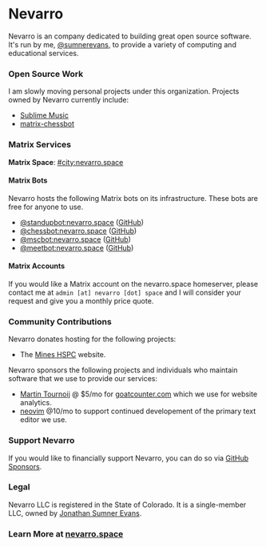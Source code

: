 # Nevarro

Nevarro is an company dedicated to building great open source software. It's run
by me, [@sumnerevans](https://github.com/sumnerevans), to provide a variety of computing and
educational services.

### Open Source Work

I am slowly moving personal projects under this organization. Projects owned by
Nevarro currently include:

* [Sublime Music](https://sublimemusic.app)
* [matrix-chessbot](https://github.com/nevarro-space/matrix-chessbot)

### Matrix Services

**Matrix Space**: [#city:nevarro.space](https://matrix.to/#/#city:nevarro.space)

#### Matrix Bots

Nevarro hosts the following Matrix bots on its infrastructure. These bots are
free for anyone to use.

* [@standupbot:nevarro.space](https://matrix.to/#/@standupbot:nevarro.space) ([GitHub](https://github.com/beeper/standupbot))
* [@chessbot:nevarro.space](https://matrix.to/#/@chessbot:nevarro.space) ([GitHub](https://github.com/nevarro-space/matrix-chessbot))
* [@mscbot:nevarro.space](https://matrix.to/#/@mscbot:nevarro.space) ([GitHub](https://github.com/beeper/msc-link-bot))
* [@meetbot:nevarro.space](https://matrix.to/#/@meetbot:nevarro.space) ([GitHub](https://github.com/beeper/meetbot))

#### Matrix Accounts

If you would like a Matrix account on the nevarro.space homeserver, please
contact me at `admin [at] nevarro [dot] space` and I will consider your request
and give you a monthly price quote.

### Community Contributions

Nevarro donates hosting for the following projects:

*  The [Mines HSPC](https://mineshspc.com) website.

Nevarro sponsors the following projects and individuals who maintain software that we use to provide our services:

* [Martin Tournoij](https://github.com/arp242) @ $5/mo for [goatcounter.com](https://goatcounter.com) which we use for website analytics.
* [neovim](https://github.com/neovim) @10/mo to support continued developement of the primary text editor we use.

### Support Nevarro

If you would like to financially support Nevarro, you can do so via
[GitHub Sponsors](https://github.com/sponsors/nevarro-space).

### Legal

Nevarro LLC is registered in the State of Colorado. It is a single-member LLC,
owned by [Jonathan Sumner Evans](https://sumnerevans.com).

### Learn More at [nevarro.space](https://nevarro.space)
